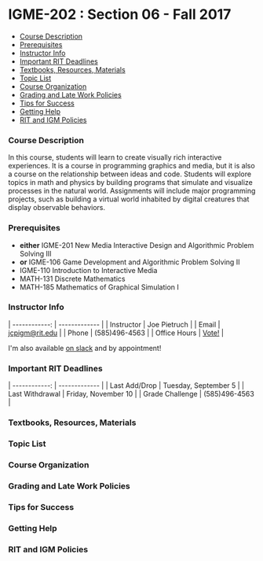 # IGME-202 : Section 06 - Fall 2017

* [Course Description](#course-description)
* [Prerequisites](#prerequisites)
* [Instructor Info](#instructor-info)
* [Important RIT Deadlines](#important-rit-deadlines)
* [Textbooks, Resources, Materials](#textbooks-resources-materials)
* [Topic List](#topic-list)
* [Course Organization](#course-organization)
* [Grading and Late Work Policies](#grading-and-late-work-policies)
* [Tips for Success](#tips-for-success)
* [Getting Help](#getting-help)
* [RIT and IGM Policies](#rit-and-igm-policies)


### Course Description

In this course, students will learn to create visually rich interactive experiences. It is a course in programming graphics and media, but it is also a course on the relationship between ideas and code. Students will explore topics in math and physics by building programs that simulate and visualize processes in the natural world. Assignments will include major programming projects, such as building a virtual world inhabited by digital creatures that display observable behaviors.

### Prerequisites

* **either** IGME-201 New Media Interactive Design and Algorithmic Problem Solving III
* **or** IGME-106 Game Development and Algorithmic Problem Solving II  
* IGME-110 Introduction to Interactive Media 
* MATH-131 Discrete Mathematics
* MATH-185 Mathematics of Graphical Simulation I

### Instructor Info

| ------------: | ------------- |
| Instructor | Joe Pietruch |
| Email | jcpigm@rit.edu |
| Phone | (585)496-4563 |
| Office Hours | [Vote!](https://doodle.com/poll/c58bf6syrqntdasv) |

I'm also available [on slack](https://igme-202-17f6.slack.com) and by appointment!

### Important RIT Deadlines

| ------------: | ------------- |
| Last Add/Drop | Tuesday, September 5 |
| Last Withdrawal | Friday, November 10 |
| Grade Challenge | (585)496-4563 |

### Textbooks, Resources, Materials



### Topic List



### Course Organization



### Grading and Late Work Policies



### Tips for Success



### Getting Help



### RIT and IGM Policies


